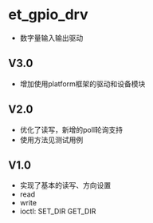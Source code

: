 # et_gpio_drv
- 数字量输入输出驱动
## V3.0
- 增加使用platform框架的驱动和设备模块
## V2.0
- 优化了读写，新增的poll轮询支持
- 使用方法见测试用例
## V1.0
- 实现了基本的读写、方向设置
- read
- write
- ioctl: SET_DIR GET_DIR
